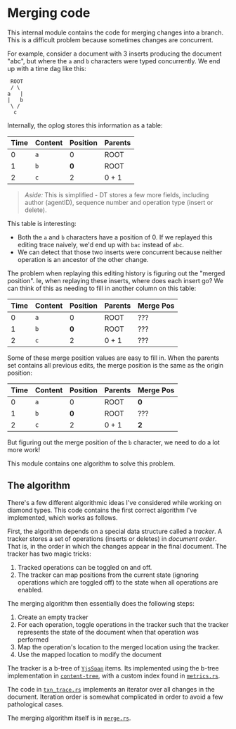 # Merging code

This internal module contains the code for merging changes into a branch. This is a difficult problem because sometimes changes are concurrent.

For example, consider a document with 3 inserts producing the document "abc", but where the `a` and `b` characters were typed concurrently. We end up with a time dag like this:

```
 ROOT
 / \
a   |
|   b
 \ /
  c
```

Internally, the oplog stores this information as a table:

| Time | Content | Position | Parents |
|------|---------|----------|---------|
| 0    | `a`     | 0        | ROOT    |
| 1    | `b`     | **0**    | ROOT    |
| 2    | `c`     | 2        | 0 + 1   |

> *Aside:* This is simplified - DT stores a few more fields, including author (agentID), sequence number and operation type (insert or delete).

This table is interesting:

- Both the `a` and `b` characters have a position of 0. If we replayed this editing trace naively, we'd end up with `bac` instead of `abc`.
- We can detect that those two inserts were concurrent because neither operation is an ancestor of the other change.

The problem when replaying this editing history is figuring out the "merged position". Ie, when replaying these inserts, where does each insert go? We can think of this as needing to fill in another column on this table:

| Time | Content | Position | Parents | **Merge Pos** |
|------|---------|----------|---------|---------------|
| 0    | `a`     | 0        | ROOT    | ???           |
| 1    | `b`     | **0**    | ROOT    | ???           |
| 2    | `c`     | 2        | 0 + 1   | ???           |

Some of these merge position values are easy to fill in. When the parents set contains all previous edits, the merge position is the same as the origin position:

| Time | Content | Position | Parents | Merge Pos |
|------|---------|----------|---------|-----------|
| 0    | `a`     | 0        | ROOT    | **0**     |
| 1    | `b`     | **0**    | ROOT    | ???       |
| 2    | `c`     | 2        | 0 + 1   | **2**     |

But figuring out the merge position of the `b` character, we need to do a lot more work!

This module contains one algorithm to solve this problem.

## The algorithm

There's a few different algorithmic ideas I've considered while working on diamond types. This code contains the first correct algorithm I've implemented, which works as follows.

First, the algorithm depends on a special data structure called a *tracker*. A tracker stores a set of operations (inserts or deletes) in *document order*. That is, in the order in which the changes appear in the final document. The tracker has two magic tricks:

1. Tracked operations can be toggled on and off.
2. The tracker can map positions from the current state (ignoring operations which are toggled off) to the state when all operations are enabled. 


The merging algorithm then essentially does the following steps:

1. Create an empty tracker
2. For each operation, toggle operations in the tracker such that the tracker represents the state of the document when that operation was performed
3. Map the operation's location to the merged location using the tracker.
4. Use the mapped location to modify the document

The tracker is a b-tree of [`YjsSpan`](yjsspan.rs) items. Its implemented using the b-tree implementation in [`content-tree`](../../../../content-tree), with a custom index found in [`metrics.rs`](metrics.rs).

The code in [`txn_trace.rs`](txn_trace.rs) implements an iterator over all changes in the document. Iteration order is somewhat complicated in order to avoid a few pathological cases.

The merging algorithm itself is in [`merge.rs`](merge.rs).